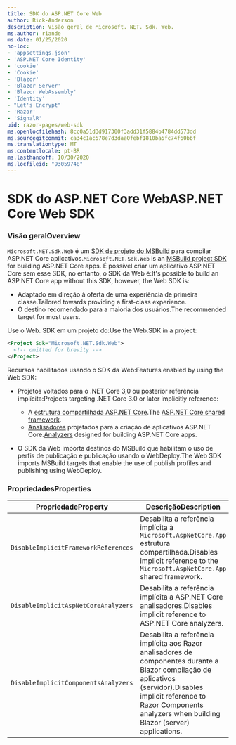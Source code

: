 ```yaml
---
title: SDK do ASP.NET Core Web
author: Rick-Anderson
description: Visão geral de Microsoft. NET. Sdk. Web.
ms.author: riande
ms.date: 01/25/2020
no-loc:
- 'appsettings.json'
- 'ASP.NET Core Identity'
- 'cookie'
- 'Cookie'
- 'Blazor'
- 'Blazor Server'
- 'Blazor WebAssembly'
- 'Identity'
- "Let's Encrypt"
- 'Razor'
- 'SignalR'
uid: razor-pages/web-sdk
ms.openlocfilehash: 8cc0a51d3d917300f3add31f5884b4784dd573dd
ms.sourcegitcommit: ca34c1ac578e7d3daa0febf1810ba5fc74f60bbf
ms.translationtype: MT
ms.contentlocale: pt-BR
ms.lasthandoff: 10/30/2020
ms.locfileid: "93059748"
---
```

# <a name="aspnet-core-web-sdk"></a><span data-ttu-id="1f169-103">SDK do ASP.NET Core Web</span><span class="sxs-lookup"><span data-stu-id="1f169-103">ASP.NET Core Web SDK</span></span>

### <a name="overview"></a><span data-ttu-id="1f169-104">Visão geral</span><span class="sxs-lookup"><span data-stu-id="1f169-104">Overview</span></span>

<span data-ttu-id="1f169-105">`Microsoft.NET.Sdk.Web` é um [SDK de projeto do MSBuild](/visualstudio/msbuild/how-to-use-project-sdk) para compilar ASP.NET Core aplicativos.</span><span class="sxs-lookup"><span data-stu-id="1f169-105">`Microsoft.NET.Sdk.Web` is an [MSBuild project SDK](/visualstudio/msbuild/how-to-use-project-sdk) for building ASP.NET Core apps.</span></span> <span data-ttu-id="1f169-106">É possível criar um aplicativo ASP.NET Core sem esse SDK, no entanto, o SDK da Web é:</span><span class="sxs-lookup"><span data-stu-id="1f169-106">It's possible to build an ASP.NET Core app without this SDK, however, the Web SDK is:</span></span>

* <span data-ttu-id="1f169-107">Adaptado em direção à oferta de uma experiência de primeira classe.</span><span class="sxs-lookup"><span data-stu-id="1f169-107">Tailored towards providing a first-class experience.</span></span>
* <span data-ttu-id="1f169-108">O destino recomendado para a maioria dos usuários.</span><span class="sxs-lookup"><span data-stu-id="1f169-108">The recommended target for most users.</span></span>

<span data-ttu-id="1f169-109">Use o Web. SDK em um projeto do:</span><span class="sxs-lookup"><span data-stu-id="1f169-109">Use the Web.SDK in a project:</span></span>

  ```xml
  <Project Sdk="Microsoft.NET.Sdk.Web">
    <!-- omitted for brevity -->
  </Project>
  ```

<span data-ttu-id="1f169-110">Recursos habilitados usando o SDK da Web:</span><span class="sxs-lookup"><span data-stu-id="1f169-110">Features enabled by using the Web SDK:</span></span>

* <span data-ttu-id="1f169-111">Projetos voltados para o .NET Core 3,0 ou posterior referência implícita:</span><span class="sxs-lookup"><span data-stu-id="1f169-111">Projects targeting .NET Core 3.0 or later implicitly reference:</span></span>

  * <span data-ttu-id="1f169-112">A [estrutura compartilhada ASP.NET Core](xref:fundamentals/metapackage-app).</span><span class="sxs-lookup"><span data-stu-id="1f169-112">The [ASP.NET Core shared framework](xref:fundamentals/metapackage-app).</span></span>
  * <span data-ttu-id="1f169-113">[Analisadores](/visualstudio/extensibility/getting-started-with-roslyn-analyzers) projetados para a criação de aplicativos ASP.NET Core.</span><span class="sxs-lookup"><span data-stu-id="1f169-113">[Analyzers](/visualstudio/extensibility/getting-started-with-roslyn-analyzers) designed for building ASP.NET Core apps.</span></span>
* <span data-ttu-id="1f169-114">O SDK da Web importa destinos do MSBuild que habilitam o uso de perfis de publicação e publicação usando o WebDeploy.</span><span class="sxs-lookup"><span data-stu-id="1f169-114">The Web SDK imports MSBuild targets that enable the use of publish profiles and publishing using WebDeploy.</span></span>

### <a name="properties"></a><span data-ttu-id="1f169-115">Propriedades</span><span class="sxs-lookup"><span data-stu-id="1f169-115">Properties</span></span>

| <span data-ttu-id="1f169-116">Propriedade</span><span class="sxs-lookup"><span data-stu-id="1f169-116">Property</span></span> | <span data-ttu-id="1f169-117">Descrição</span><span class="sxs-lookup"><span data-stu-id="1f169-117">Description</span></span> |
| -------- | ----------- |
| `DisableImplicitFrameworkReferences` | <span data-ttu-id="1f169-118">Desabilita a referência implícita à `Microsoft.AspNetCore.App` estrutura compartilhada.</span><span class="sxs-lookup"><span data-stu-id="1f169-118">Disables implicit reference to the `Microsoft.AspNetCore.App` shared framework.</span></span> |
| `DisableImplicitAspNetCoreAnalyzers` | <span data-ttu-id="1f169-119">Desabilita a referência implícita a ASP.NET Core analisadores.</span><span class="sxs-lookup"><span data-stu-id="1f169-119">Disables implicit reference to ASP.NET Core analyzers.</span></span> |
| `DisableImplicitComponentsAnalyzers` | <span data-ttu-id="1f169-120">Desabilita a referência implícita aos Razor analisadores de componentes durante a Blazor compilação de aplicativos (servidor).</span><span class="sxs-lookup"><span data-stu-id="1f169-120">Disables implicit reference to Razor Components analyzers when building Blazor (server) applications.</span></span> |